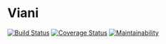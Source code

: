 # Viani

[![Build Status](https://travis-ci.com/chidimo/Viani.svg?branch=develop)](https://travis-ci.com/chidimo/Viani)
[![Coverage Status](https://coveralls.io/repos/github/chidimo/Viani/badge.svg?branch=develop)](https://coveralls.io/github/chidimo/Viani?branch=develop)
[![Maintainability](https://api.codeclimate.com/v1/badges/c5e73349601b432ab1a5/maintainability)](https://codeclimate.com/github/chidimo/Viani/maintainability)

